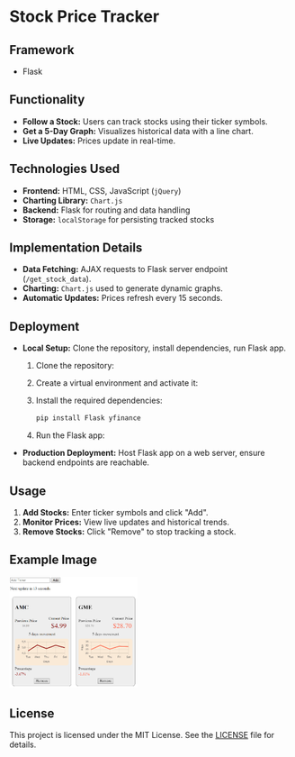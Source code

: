 # Stock Price Tracker

## Framework
- Flask

## Functionality
- **Follow a Stock:** Users can track stocks using their ticker symbols.
- **Get a 5-Day Graph:** Visualizes historical data with a line chart.
- **Live Updates:** Prices update in real-time.

## Technologies Used
- **Frontend:** HTML, CSS, JavaScript (`jQuery`)
- **Charting Library:** `Chart.js`
- **Backend:** Flask for routing and data handling
- **Storage:** `localStorage` for persisting tracked stocks

## Implementation Details
- **Data Fetching:** AJAX requests to Flask server endpoint (`/get_stock_data`).
- **Charting:** `Chart.js` used to generate dynamic graphs.
- **Automatic Updates:** Prices refresh every 15 seconds.

## Deployment
- **Local Setup:** Clone the repository, install dependencies, run Flask app.
  1. Clone the repository:

  2. Create a virtual environment and activate it:

  3. Install the required dependencies:
      ```bash
      pip install Flask yfinance
      ```
  4. Run the Flask app:

- **Production Deployment:** Host Flask app on a web server, ensure backend endpoints are reachable.

## Usage
1. **Add Stocks:** Enter ticker symbols and click "Add".
2. **Monitor Prices:** View live updates and historical trends.
3. **Remove Stocks:** Click "Remove" to stop tracking a stock.

## Example Image
<img src="github_images/imagev2.png" style="width: 45%;">

## License
This project is licensed under the MIT License. See the [LICENSE](./LICENSE) file for details.
